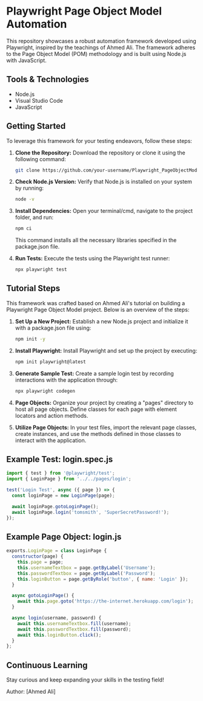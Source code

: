 # Playwright Page Object Model Automation

This repository showcases a robust automation framework developed using Playwright, inspired by the teachings of Ahmed Ali. The framework adheres to the Page Object Model (POM) methodology and is built using Node.js with JavaScript.

## Tools & Technologies

- Node.js
- Visual Studio Code
- JavaScript

## Getting Started

To leverage this framework for your testing endeavors, follow these steps:

1. **Clone the Repository:**
   Download the repository or clone it using the following command:
   ```bash
   git clone https://github.com/your-username/Playwright_PageObjectModel.git
   ```

2. **Check Node.js Version:**
   Verify that Node.js is installed on your system by running:
   ```bash
   node -v
   ```

3. **Install Dependencies:**
   Open your terminal/cmd, navigate to the project folder, and run:
   ```bash
   npm ci
   ```
   This command installs all the necessary libraries specified in the package.json file.

4. **Run Tests:**
   Execute the tests using the Playwright test runner:
   ```bash
   npx playwright test
   ```

## Tutorial Steps

This framework was crafted based on Ahmed Ali's tutorial on building a Playwright Page Object Model project. Below is an overview of the steps:

1. **Set Up a New Project:**
   Establish a new Node.js project and initialize it with a package.json file using:
   ```bash
   npm init -y
   ```

2. **Install Playwright:**
   Install Playwright and set up the project by executing:
   ```bash
   npm init playwright@latest
   ```

3. **Generate Sample Test:**
   Create a sample login test by recording interactions with the application through:
   ```bash
   npx playwright codegen
   ```

4. **Page Objects:**
   Organize your project by creating a "pages" directory to host all page objects. Define classes for each page with element locators and action methods.

5. **Utilize Page Objects:**
   In your test files, import the relevant page classes, create instances, and use the methods defined in those classes to interact with the application.

## Example Test: login.spec.js

```javascript
import { test } from '@playwright/test';
import { LoginPage } from '../../pages/login';

test('Login Test', async ({ page }) => {
  const loginPage = new LoginPage(page);

  await loginPage.gotoLoginPage();
  await loginPage.login('tomsmith', 'SuperSecretPassword!');
});
```

## Example Page Object: login.js

```javascript
exports.LoginPage = class LoginPage {
  constructor(page) {
    this.page = page;
    this.usernameTextbox = page.getByLabel('Username');
    this.passwordTextbox = page.getByLabel('Password');
    this.loginButton = page.getByRole('button', { name: 'Login' });
  }

  async gotoLoginPage() {
    await this.page.goto('https://the-internet.herokuapp.com/login');
  }

  async login(username, password) {
    await this.usernameTextbox.fill(username);
    await this.passwordTextbox.fill(password);
    await this.loginButton.click();
  }
};
```

## Continuous Learning

Stay curious and keep expanding your skills in the testing field!

Author: [Ahmed Ali]

